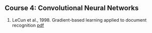 ## Course 4: Convolutional Neural Networks

1. LeCun et al., 1998. Gradient-based learning applied to document recognition [pdf](http://yann.lecun.com/exdb/publis/pdf/lecun-01a.pdf)
